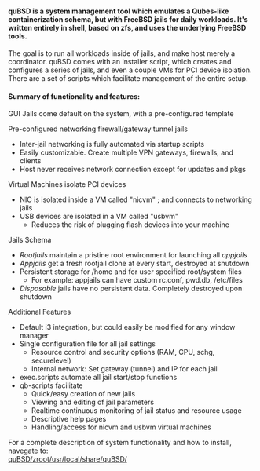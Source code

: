 #### quBSD is a system management tool which emulates a Qubes-like containerization schema, but with FreeBSD jails for daily workloads. It's written entirely in shell, based on zfs, and uses the underlying FreeBSD tools.

The goal is to run all workloads inside of jails, and make host merely a coordinator. quBSD comes with an installer script, which creates and configures a series of jails, and even a couple VMs for PCI device isolation. There are a set of scripts which facilitate management of the entire setup.

#### Summary of functionality and features: 

GUI Jails come default on the system, with a pre-configured template

Pre-configured networking firewall/gateway tunnel jails     
- Inter-jail networking is fully automated via startup scripts     
- Easily customizable. Create multiple VPN gateways, firewalls, and clients     
- Host never receives network connection except for updates and pkgs    

Virtual Machines isolate PCI devices    
- NIC is isolated inside a VM called "nicvm" ; and connects to networking jails    
- USB devices are isolated in a VM called "usbvm"     
   - Reduces the risk of plugging flash devices into your machine      

Jails Schema      
- *Rootjails* maintain a pristine root environment for launching all *appjails*    
- *Appjails* get a fresh rootjail clone at every start, destroyed at shutdown     
- Persistent storage for /home and for user specified root/system files    
   - For example: appjails can have custom rc.conf, pwd.db, /etc/files    
- *Disposable* jails have no persistent data. Completely destroyed upon shutdown       

Additional Features    
- Default i3 integration, but could easily be modified for any window manager    
- Single configuration file for all jail settings    
   - Resource control and security options (RAM, CPU, schg, securelevel)    
   - Internal network:  Set gateway (tunnel) and IP for each jail    
- exec.scripts automate all jail start/stop functions   
- qb-scripts facilitate    
   - Quick/easy creation of new jails     
   - Viewing and editing of jail parameters     
   - Realtime continuous monitoring of jail status and resource usage     
   - Descriptive help pages      
   - Handling/access for nicvm and usbvm virtual machines     

For a complete description of system functionality and how to install, navegate to:      
[quBSD/zroot/usr/local/share/quBSD/](https://github.com/BawdyAnarchist/quBSD/tree/master/zroot/usr/local/share/quBSD)

